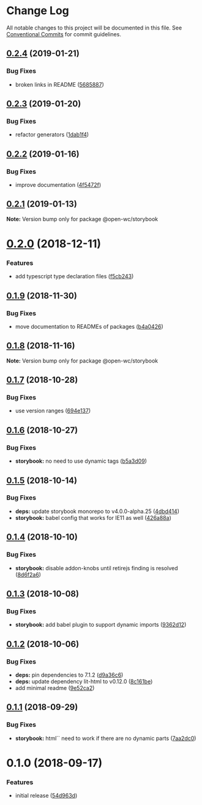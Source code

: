 # Change Log

All notable changes to this project will be documented in this file.
See [Conventional Commits](https://conventionalcommits.org) for commit guidelines.

## [0.2.4](https://github.com/open-wc/open-wc/tree/master/packages/storybook/compare/@open-wc/storybook@0.2.3...@open-wc/storybook@0.2.4) (2019-01-21)


### Bug Fixes

* broken links in README ([5685887](https://github.com/open-wc/open-wc/tree/master/packages/storybook/commit/5685887))





## [0.2.3](https://github.com/open-wc/open-wc/tree/master/packages/storybook/compare/@open-wc/storybook@0.2.2...@open-wc/storybook@0.2.3) (2019-01-20)


### Bug Fixes

* refactor generators ([1dab1f4](https://github.com/open-wc/open-wc/tree/master/packages/storybook/commit/1dab1f4))





## [0.2.2](https://github.com/open-wc/open-wc/tree/master/packages/storybook/compare/@open-wc/storybook@0.2.1...@open-wc/storybook@0.2.2) (2019-01-16)


### Bug Fixes

* improve documentation ([4f5472f](https://github.com/open-wc/open-wc/tree/master/packages/storybook/commit/4f5472f))





## [0.2.1](https://github.com/open-wc/open-wc/tree/master/packages/storybook/compare/@open-wc/storybook@0.2.0...@open-wc/storybook@0.2.1) (2019-01-13)

**Note:** Version bump only for package @open-wc/storybook





# [0.2.0](https://github.com/open-wc/open-wc/tree/master/packages/storybook/compare/@open-wc/storybook@0.1.9...@open-wc/storybook@0.2.0) (2018-12-11)


### Features

* add typescript type declaration files ([f5cb243](https://github.com/open-wc/open-wc/tree/master/packages/storybook/commit/f5cb243))





## [0.1.9](https://github.com/open-wc/open-wc/tree/master/packages/storybook/compare/@open-wc/storybook@0.1.8...@open-wc/storybook@0.1.9) (2018-11-30)


### Bug Fixes

* move documentation to READMEs of packages ([b4a0426](https://github.com/open-wc/open-wc/tree/master/packages/storybook/commit/b4a0426))





## [0.1.8](https://github.com/open-wc/open-wc/tree/master/packages/storybook/compare/@open-wc/storybook@0.1.7...@open-wc/storybook@0.1.8) (2018-11-16)

**Note:** Version bump only for package @open-wc/storybook





## [0.1.7](https://github.com/open-wc/open-wc/tree/master/packages/storybook/compare/@open-wc/storybook@0.1.6...@open-wc/storybook@0.1.7) (2018-10-28)


### Bug Fixes

* use version ranges ([694e137](https://github.com/open-wc/open-wc/tree/master/packages/storybook/commit/694e137))





## [0.1.6](https://github.com/open-wc/open-wc/tree/master/packages/storybook/compare/@open-wc/storybook@0.1.5...@open-wc/storybook@0.1.6) (2018-10-27)


### Bug Fixes

* **storybook:** no need to use dynamic tags ([b5a3d09](https://github.com/open-wc/open-wc/tree/master/packages/storybook/commit/b5a3d09))





## [0.1.5](https://github.com/open-wc/open-wc/tree/master/packages/storybook/compare/@open-wc/storybook@0.1.4...@open-wc/storybook@0.1.5) (2018-10-14)


### Bug Fixes

* **deps:** update storybook monorepo to v4.0.0-alpha.25 ([4dbd414](https://github.com/open-wc/open-wc/tree/master/packages/storybook/commit/4dbd414))
* **storybook:** babel config that works for IE11 as well ([426a88a](https://github.com/open-wc/open-wc/tree/master/packages/storybook/commit/426a88a))





## [0.1.4](https://github.com/open-wc/open-wc/tree/master/packages/storybook/compare/@open-wc/storybook@0.1.3...@open-wc/storybook@0.1.4) (2018-10-10)


### Bug Fixes

* **storybook:** disable addon-knobs until retirejs finding is resolved ([8d6f2a6](https://github.com/open-wc/open-wc/tree/master/packages/storybook/commit/8d6f2a6))





## [0.1.3](https://github.com/open-wc/open-wc/tree/master/packages/storybook/compare/@open-wc/storybook@0.1.2...@open-wc/storybook@0.1.3) (2018-10-08)


### Bug Fixes

* **storybook:** add babel plugin to support dynamic imports ([9362d12](https://github.com/open-wc/open-wc/tree/master/packages/storybook/commit/9362d12))





## [0.1.2](https://github.com/open-wc/open-wc/tree/master/packages/storybook/compare/@open-wc/storybook@0.1.1...@open-wc/storybook@0.1.2) (2018-10-06)


### Bug Fixes

* **deps:** pin dependencies to 7.1.2 ([d9a36c6](https://github.com/open-wc/open-wc/tree/master/packages/storybook/commit/d9a36c6))
* **deps:** update dependency lit-html to v0.12.0 ([8c161be](https://github.com/open-wc/open-wc/tree/master/packages/storybook/commit/8c161be))
* add minimal readme ([9e52ca2](https://github.com/open-wc/open-wc/tree/master/packages/storybook/commit/9e52ca2))





<a name="0.1.1"></a>
## [0.1.1](https://github.com/open-wc/open-wc/tree/master/packages/storybook/compare/@open-wc/storybook@0.1.0...@open-wc/storybook@0.1.1) (2018-09-29)


### Bug Fixes

* **storybook:** html`` need to work if there are no dynamic parts ([7aa2dc0](https://github.com/open-wc/open-wc/tree/master/packages/storybook/commit/7aa2dc0))





<a name="0.1.0"></a>
# 0.1.0 (2018-09-17)


### Features

* initial release ([54d963d](https://github.com/open-wc/open-wc/tree/master/packages/storybook/commit/54d963d))
